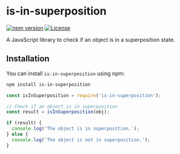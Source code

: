 # is-in-superposition

[![npm version](https://badge.fury.io/js/is-in-superposition.svg)](https://www.npmjs.com/package/is-in-superposition)
[![License](https://img.shields.io/github/license/yourusername/is-in-superposition.svg)](https://github.com/FissionFeline/is-in-superposition/blob/main/LICENSE)

A JavaScript library to check if an object is in a superposition state.

## Installation

You can install `is-in-superposition` using npm:

```bash
npm install is-in-superposition
```

```js
const isInSuperposition = require('is-in-superposition');

// Check if an object is in superposition
const result = isInSuperposition(obj);

if (result) {
  console.log('The object is in superposition.');
} else {
  console.log('The object is not in superposition.');
}
```

